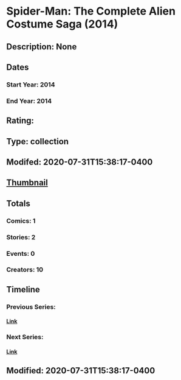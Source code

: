 # Spider-Man: The Complete Alien Costume Saga (2014)
## Description: None
## Dates
### Start Year: 2014
### End Year: 2014
## Rating: 
## Type: collection
## Modifed: 2020-07-31T15:38:17-0400
## [Thumbnail](http://i.annihil.us/u/prod/marvel/i/mg/b/40/image_not_available.jpg)
## Totals
### Comics: 1
### Stories: 2
### Events: 0
### Creators: 10
## Timeline
### Previous Series: 
#### [Link]()
### Next Series: 
#### [Link]()
## Modified: 2020-07-31T15:38:17-0400
